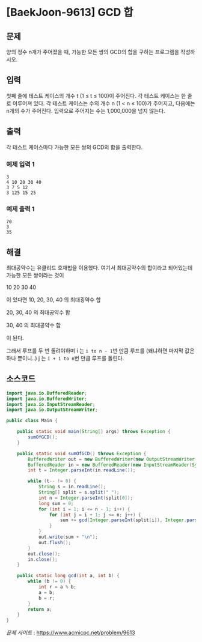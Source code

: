 

# [BaekJoon-9613] GCD 합

## 문제

양의 정수 n개가 주어졌을 때, 가능한 모든 쌍의 GCD의 합을 구하는 프로그램을 작성하시오.

## 입력

첫째 줄에 테스트 케이스의 개수 t (1 ≤ t ≤ 100)이 주어진다. 각 테스트 케이스는 한 줄로 이루어져 있다. 각 테스트 케이스는 수의 개수 n (1 < n ≤ 100)가 주어지고, 다음에는 n개의 수가 주어진다. 입력으로 주어지는 수는 1,000,000을 넘지 않는다.

## 출력

각 테스트 케이스마다 가능한 모든 쌍의 GCD의 합을 출력한다.

### 예제 입력 1

```
3
4 10 20 30 40
3 7 5 12
3 125 15 25
```

### 예제 출력 1

```
70
3
35
```

## 해결

최대공약수는 유클리드 호재법을 이용했다.
여기서 최대공약수의 합이라고 되어있는데 가능한 모든 쌍이라는 것이 

10 20 30 40

이 있다면
10, 20, 30, 40 의 최대굉약수 합

20, 30, 40 의 최대공약수 합

30, 40 의 최대공약수 합

이 된다.

그래서 루프를 두 번 돌려야하며 i 는 `i to n - 1`번 만큼 루프를 (왜냐하면 마지막 값은 하나 뿐이니..)
j 는 `i + 1 to n`번 만큼 루프를 돌린다.


## 소스코드

```java
import java.io.BufferedReader;
import java.io.BufferedWriter;
import java.io.InputStreamReader;
import java.io.OutputStreamWriter;

public class Main {

    public static void main(String[] args) throws Exception {
        sumOfGCD();
    }

    public static void sumOfGCD() throws Exception {
        BufferedWriter out = new BufferedWriter(new OutputStreamWriter(System.out));
        BufferedReader in = new BufferedReader(new InputStreamReader(System.in));
        int t = Integer.parseInt(in.readLine());

        while (t-- != 0) {
            String s = in.readLine();
            String[] split = s.split(" ");
            int n = Integer.parseInt(split[0]);
            long sum = 0;
            for (int i = 1; i <= n - 1; i++) {
                for (int j = i + 1; j <= n; j++) {
                    sum += gcd(Integer.parseInt(split[i]), Integer.parseInt(split[j]));
                }
            }
            out.write(sum + "\n");
            out.flush();
        }
        out.close();
        in.close();
    }

    public static long gcd(int a, int b) {
        while (b != 0) {
            int r = a % b;
            a = b;
            b = r;
        }
        return a;
    }
}
```

*문제 사이트* : https://www.acmicpc.net/problem/9613